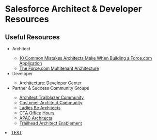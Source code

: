 # Salesforce Architect &amp; Developer Resources

## Useful Resources
<ul>

<li>Architect</li>
<ul>
<li><a href="https://developer.salesforce.com/page/10_Common_Mistakes_Architects_Make" target="_blank" alt="10 Common Mistakes Architects Make When Building a Force.com Application">10 Common Mistakes Architects Make When Building a Force.com Application</a></li>
<li><a href="https://developer.salesforce.com/page/Multi_Tenant_Architecture" target="_blank" alt="The Force.com Multitenant Architecture">The Force.com Multitenant Architecture</a></li>
</ul>

<li>Developer</li>
<ul>
<li><a href="https://developer.salesforce.com/developer-centers/architecture/" target="_blank" alt="Architecture: Developer Center">Architecture: Developer Center</a></li>
</ul>

<li>Partner & Success Community Groups</li>
<ul>
<li><a href="https://success.salesforce.com/_ui/core/chatter/groups/GroupProfilePage?g=0F930000000blKv" target="_blank" alt="Architect Trailblazer Community">Architect Trailblazer Community</a></li>
<li><a href="https://success.salesforce.com/_ui/core/chatter/groups/GroupProfilePage?g=0F9300000009Q1X" target="_blank" alt="Customer Architect Community">Customer Architect Community</a></li>
<li><a href="https://success.salesforce.com/_ui/core/chatter/groups/GroupProfilePage?g=0F93A0000001zan" target="_blank" alt="Ladies Be Architects">Ladies Be Architects</a></li>
<li><a href="https://success.salesforce.com/_ui/core/chatter/groups/GroupProfilePage?g=0F93A000000Lm2P" target="_blank" alt="CTA Office Hours">CTA Office Hours</a></li>
<li><a href="https://success.salesforce.com/_ui/core/chatter/groups/GroupProfilePage?g=0F93A0000009Vpd" target="_blank" alt="APAC Architects">APAC Architects</a></li>
<li><a href="https://partners.salesforce.com/_ui/core/chatter/groups/GroupProfilePage?g=0F9300000009PD5" target="_blank" alt="Trailhead Architect Enablement">Trailhead Architect Enablement</a></li>
</ul>

</ul>

<li><a href="TEST" target="_blank" alt="TEST">TEST</a></li>
